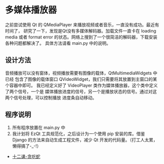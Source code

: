 # 多媒体播放器

之前尝试使用 Qt 的 QMediaPlayer 来播放视频或者音乐，一直没有成功。最近有时间了，
研究了一下，发现是Qt没有多媒体解码器。加载文件一直卡在 loading media 或者 
format error 的状态。网络上搜到了一个很简洁的解码器，下载安装各种问题都解决了。
具体方法请看 main.py 中的说明。

## 设计方法    

音频播放可以没有窗体，视频播放需要有图像的载体，QtMultimediaWidgets 中已经
包含了图像的载体窗口 QVideoWidget，我们只需要将其放置到主窗口的某个容器中即可。
我已经定义好了 VideoPlayer 类作为媒体播放器，这个类中定义了两个信号，一个是
媒体播放进度的信号，另一个是播放状态的信号。通过对这两个信号处理，可以控制播放
进度条自动移动。

## 程序说明 

1. 所有程序放置在 main.py 中
2. 我计划将 EzQt 工具规范化，之后设计为一个使用 pip 安装的库。借鉴 Django
的方法来自动生成工程文件，减少 Qt 开发的代码量。（打工人太累，懒得搞了-_-!）
* [十二课-贪吃蛇](../Lesson_12.snake/readme.md)

 
